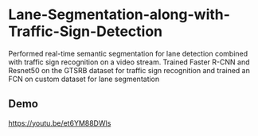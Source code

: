 # Lane-Segmentation-along-with-Traffic-Sign-Detection
Performed real-time semantic segmentation for lane detection combined with traffic sign recognition on a video stream. Trained Faster R-CNN and Resnet50 on the GTSRB dataset for traffic sign recognition and trained an FCN on custom dataset for lane segmentation
## Demo
https://youtu.be/et6YM88DWls
